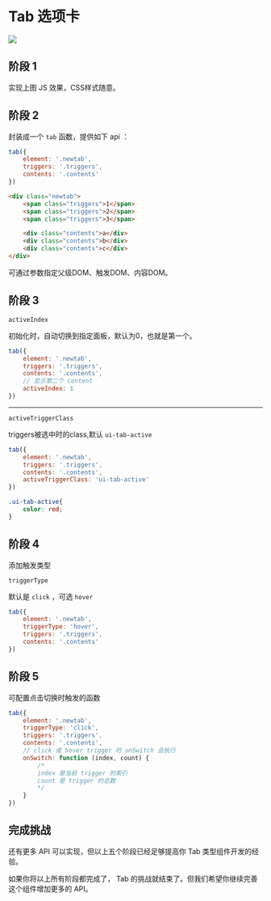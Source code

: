 # Tab 选项卡

<img src="tab.png" >

## 阶段 1

实现上图 JS 效果，CSS样式随意。


## 阶段 2

封装成一个 `tab` 函数，提供如下 api ：

```js
tab({
    element: '.newtab',
    triggers: '.triggers',
    contents: '.contents'
})
```

```html
<div class="newtab">
    <span class="triggers">1</span>
    <span class="triggers">2</span>
    <span class="triggers">3</span>

    <div class="contents">a</div>
    <div class="contents">b</div>
    <div class="contents">c</div>
</div>
```

可通过参数指定父级DOM、触发DOM、内容DOM。

## 阶段 3

`activeIndex`

初始化时，自动切换到指定面板，默认为0，也就是第一个。

```js
tab({
    element: '.newtab',
    triggers: '.triggers',
    contents: '.contents',
    // 显示第二个 content
    activeIndex: 1
})
```
---

`activeTriggerClass`

triggers被选中时的class,默认 `ui-tab-active`

```js
tab({
    element: '.newtab',
    triggers: '.triggers',
    contents: '.contents',
	activeTriggerClass: 'ui-tab-active'
})
```


```css
.ui-tab-active{
	color: red;
}
```


## 阶段 4

添加触发类型

`triggerType`

默认是 `click` ，可选 `hover`

```js
tab({
    element: '.newtab',
    triggerType: 'hover',
    triggers: '.triggers',
    contents: '.contents'
})
```

## 阶段 5

可配置点击切换时触发的函数

```js
tab({
    element: '.newtab',
    triggerType: 'click',
    triggers: '.triggers',
    contents: '.contents',
    // click 或 hover trigger 时 onSwitch 会执行
    onSwitch: function (index, count) {
        /*
        index 是当前 trigger 的索引
        count 是 trigger 的总数
        */
    }
})
```

## 完成挑战

还有更多 API 可以实现，但以上五个阶段已经足够提高你 Tab 类型组件开发的经验。

如果你将以上所有阶段都完成了， Tab 的挑战就结束了。但我们希望你继续完善这个组件增加更多的 API。